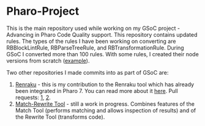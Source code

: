 # Pharo-Project
This is the main repository used while working on my GSoC project - Advancing in Pharo Code Quality support.
This repository contains updated rules. The types of the rules I have been working on converting are RBBlockLintRule, RBParseTreeRule, and RBTransformationRule. During GSoC I converted more than 100 rules. With some rules, I created their node versions from scratch ([example](https://github.com/myroslavarm/Pharo-Project/tree/master/Myroslava-Rules.package/RBBadMessageRule.class)).

Two other repositories I made commits into as part of GSoC are:
1. [Renraku](https://github.com/myroslavarm/Renraku) - this is my contribution to the Renraku tool which has already been integrated in Pharo 7. You can read more about it [here](https://medium.com/@myroslavarm/renraku-release-1-0-already-integrated-457ca9bd7916). Pull requests: [1](https://github.com/Uko/Renraku/pull/17), [2](https://github.com/Uko/Renraku/pull/10).
2. [Match-Rewrite Tool](https://github.com/myroslavarm/MatchRewriteTool) - still a work in progress. Combines features of the Match Tool (performs matching and allows inspection of results) and of the Rewrite Tool (transforms code).
